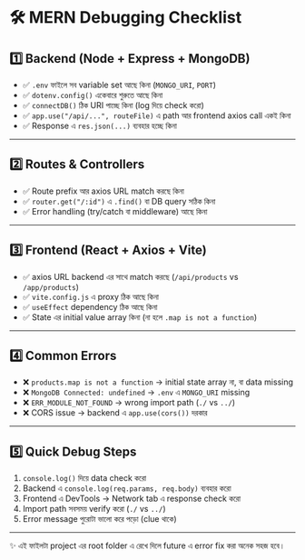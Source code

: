 # 🛠 MERN Debugging Checklist

## 1️⃣ Backend (Node + Express + MongoDB)

- ✅ `.env` ফাইলে সব variable set আছে কিনা (`MONGO_URI`, `PORT`)
- ✅ `dotenv.config()` একেবারে শুরুতে আছে কিনা
- ✅ `connectDB()` ঠিক URI পাচ্ছে কিনা (log দিয়ে check করো)
- ✅ `app.use("/api/...", routeFile)` এ path আর frontend axios call একই কিনা
- ✅ Response এ `res.json(...)` ব্যবহার হচ্ছে কিনা

---

## 2️⃣ Routes & Controllers

- ✅ Route prefix আর axios URL match করছে কিনা
- ✅ `router.get("/:id")` এ `.find()` বা DB query সঠিক কিনা
- ✅ Error handling (try/catch বা middleware) আছে কিনা

---

## 3️⃣ Frontend (React + Axios + Vite)

- ✅ axios URL backend এর সাথে match করছে (`/api/products` vs `/app/products`)
- ✅ `vite.config.js` এ proxy ঠিক আছে কিনা
- ✅ `useEffect` dependency ঠিক আছে কিনা
- ✅ State এর initial value array কিনা (না হলে `.map is not a function`)

---

## 4️⃣ Common Errors

- ❌ `products.map is not a function` → initial state array না, বা data missing
- ❌ `MongoDB Connected: undefined` → `.env` এ `MONGO_URI` missing
- ❌ `ERR_MODULE_NOT_FOUND` → wrong import path (`./` vs `../`)
- ❌ CORS issue → backend এ `app.use(cors())` দরকার

---

## 5️⃣ Quick Debug Steps

1. `console.log()` দিয়ে data check করো
2. Backend এ `console.log(req.params, req.body)` ব্যবহার করো
3. Frontend এ DevTools → Network tab এ response check করো
4. Import path সবসময় verify করো (`./` vs `../`)
5. Error message পুরোটা ভালো করে পড়ো (clue থাকে)

---

✨ এই ফাইলটা project এর root folder এ রেখে দিলে future এ error fix করা অনেক সহজ হবে।
